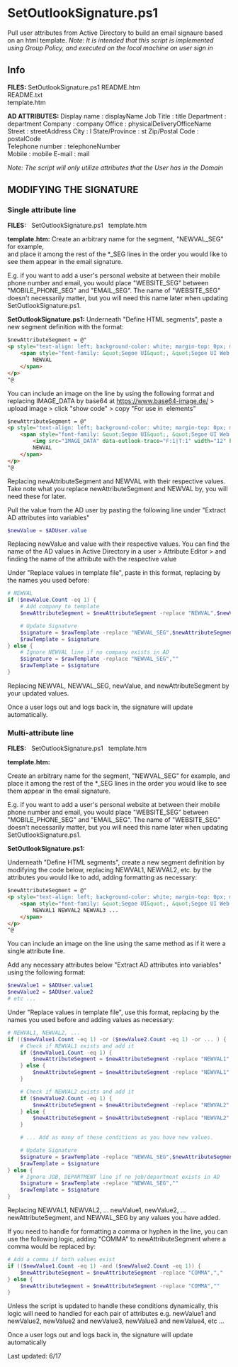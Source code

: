 
# SetOutlookSignature.ps1

Pull user attributes from Active Directory to build an email signaure based on an html template.
*Note: It is intended that this script is implemented using Group Policy, and executed on the local machine on user sign in*

## Info

**FILES:**
SetOutlookSignature.ps1 
README.htm              
README.txt              
template.htm                    

**AD ATTRIBUTES:**
Display name      : displayName
Job Title         : title
Department        : department
Company           : company
Office            : physicalDeliveryOfficeName
Street            : streetAddress
City              : l
State/Province    : st
Zip/Postal Code   : postalCode      
Telephone number  : telephoneNumber  
Mobile            : mobile
E-mail            : mail

*Note: The script will only utilize attributes that the User has in the Domain*
## MODIFYING THE SIGNATURE
### Single attribute line

**FILES:**
&nbsp;&nbsp;SetOutlookSignature.ps1
&nbsp;&nbsp;template.htm  

**template.htm:**
Create an arbitrary name for the segment, "NEWVAL_SEG" for example,   
and place it among the rest of the *_SEG lines in the order you would
like to see them appear in the email signature.

E.g. if you want to add a user's personal website at between their mobile
phone number and email, you would place "WEBSITE_SEG" between "MOBILE_PHONE_SEG"
and "EMAIL_SEG". The name of "WEBSITE_SEG" doesn't necessarily matter, but you will
need this name later when updating SetOutlookSignature.ps1.

**SetOutlookSignature.ps1:**
Underneath "Define HTML segments", paste a new segment definition with the format:
```html
$newAttributeSegment = @"
<p style="text-align: left; background-color: white; margin-top: 0px; margin-bottom: 3pt;">
	<span style="font-family: &quot;Segoe UI&quot;, &quot;Segoe UI Web (West European)&quot;, &quot;Segoe UI&quot;, -apple-system, BlinkMacSystemFont, Roboto, &quot;Helvetica Neue&quot;, sans-serif; font-size: 9pt; color: rgb(53, 123, 20);">
		NEWVAL
	</span>
</p>
"@
```

You can include an image on the line by using the following format and replacing IMAGE_DATA by base64 at 
https://www.base64-image.de/ > upload image > click "show code" > copy "For use in <img> elements"
```html
$newAttributeSegment = @"
<p style="text-align: left; background-color: white; margin-top: 0px; margin-bottom: 3pt;">
	<span style="font-family: &quot;Segoe UI&quot;, &quot;Segoe UI Web (West European)&quot;, &quot;Segoe UI&quot;, -apple-system, BlinkMacSystemFont, Roboto, &quot;Helvetica Neue&quot;, sans-serif; font-size: 9pt; color: rgb(53, 123, 20);">
		<img src="IMAGE_DATA" data-outlook-trace="F:1|T:1" width="12" height="12" style="width: 9.72pt; height: 9.72pt; min-width: auto; min-height: auto; margin: 0px; vertical-align: top;">
		NEWVAL
	</span>
</p>
"@
```

Replacing newAttributeSegment and NEWVAL with their respective values. 
Take note what you replace newAttributeSegment and NEWVAL by, you will need these for later.

Pull the value from the AD user by pasting the following line under "Extract AD attributes into variables"

```ps1
$newValue = $ADUser.value
```

Replacing newValue and value with their respective values. You can find the name of the AD values in 
Active Directory in a user > Attribute Editor > and finding the name of the attribute with the respective value

Under "Replace values in template file", paste in this format, replacing by the names you used before:
```ps1
# NEWVAL
if ($newValue.Count -eq 1) {
	# Add company to template
	$newAttributeSegment = $newAttributeSegment -replace "NEWVAL",$newValue

	# Update Signature
	$signature = $rawTemplate -replace "NEWVAL_SEG",$newAttributeSegment
	$rawTemplate = $signature
} else {
	# Ignore NEWVAL line if no company exists in AD
	$signature = $rawTemplate -replace "NEWVAL_SEG",""
	$rawTemplate = $signature
}
```

Replacing NEWVAL, NEWVAL_SEG, newValue, and newAttributeSegment by your updated values.

Once a user logs out and logs back in, the signature will update automatically.

### Multi-attribute line

**FILES:**
&nbsp;&nbsp;SetOutlookSignature.ps1
&nbsp;&nbsp;template.htm

**template.htm:**

Create an arbitrary name for the segment, "NEWVAL_SEG" for example,
and place it among the rest of the *_SEG lines in the order you would
like to see them appear in the email signature.

E.g. if you want to add a user's personal website at between their mobile
phone number and email, you would place "WEBSITE_SEG" between "MOBILE_PHONE_SEG"
and "EMAIL_SEG". The name of "WEBSITE_SEG" doesn't necessarily matter, but you will
need this name later when updating SetOutlookSignature.ps1.

**SetOutlookSignature.ps1:**

Underneath "Define HTML segments", create a new segment definition by modifying the code below,
replacing NEWVAL1, NEWVAL2, etc. by the attributes you would like to add, adding formatting as necessary:
```html
$newAttributeSegment = @"
<p style="text-align: left; background-color: white; margin-top: 0px; margin-bottom: 3pt;">
	<span style="font-family: &quot;Segoe UI&quot;, &quot;Segoe UI Web (West European)&quot;, &quot;Segoe UI&quot;, -apple-system, BlinkMacSystemFont, Roboto, &quot;Helvetica Neue&quot;, sans-serif; font-size: 9pt; color: rgb(53, 123, 20);">
		NEWVAL1 NEWVAL2 NEWVAL3 ...
	</span>
</p>
"@
```

You can include an image on the line using the same method as if it were a single attribute line. 

Add any necessary attributes below "Extract AD attributes into variables" using the following format:

```ps1
$newValue1 = $ADUser.value1
$newValue2 = $ADUser.value2
# etc ...
```

Under "Replace values in template file", use this format, replacing by the names you used before and adding 
values as necessary:
```ps1
# NEWVAL1, NEWVAL2, ...
if (($newValue1.Count -eq 1) -or ($newValue2.Count -eq 1) -or ... ) {
	# Check if NEWVAL1 exists and add it
	if ($newValue1.Count -eq 1) {
		$newAttributeSegment = $newAttributeSegment -replace "NEWVAL1",$newval1
	} else {
		$newAttributeSegment = $newAttributeSegment -replace "NEWVAL1",""
	}

	# Check if NEWVAL2 exists and add it
	if ($newValue2.Count -eq 1) {
		$newAttributeSegment = $newAttributeSegment -replace "NEWVAL2",$newval2
	} else {
		$newAttributeSegment = $newAttributeSegment -replace "NEWVAL2",""
	}

	# ... Add as many of these conditions as you have new values. 

	# Update Signature
	$signature = $rawTemplate -replace "NEWVAL_SEG",$newAttributeSegment
	$rawTemplate = $signature
} else {
	# Ignore JOB, DEPARTMENT line if no job/department exists in AD
	$signature = $rawTemplate -replace "NEWVAL_SEG",""
	$rawTemplate = $signature
}
```
Replacing NEWVAL1, NEWVAL2, ... newValue1, newValue2, ... newAttributeSegment, and NEWVAL_SEG 
by any values you have added.

If you need to handle for formatting a comma or hyphen in the line, you can use the following logic,
adding "COMMA" to newAttributeSegment where a comma would be replaced by:
```ps1
# Add a comma if both values exist
if (($newValue1.Count -eq 1) -and ($newValue2.Count -eq 1)) {
	$newAttributeSegment = $newAttributeSegment -replace "COMMA",","
} else {
	$newAttributeSegment = $newAttributeSegment -replace "COMMA",""
}
```
Unless the script is updated to handle these conditions dynamically, this logic will
need to handled for each pair of attributes 
e.g. newValue1 and newValue2, newValue2 and newValue3, newValue3 and newValue4, etc ...

Once a user logs out and logs back in, the signature will update automatically

Last updated: 6/17

